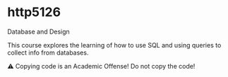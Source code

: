 # http5126
Database and Design


This course explores the learning of how to use SQL and using queries to collect info from databases. 

:warning: Copying code is an Academic Offense! Do not copy the code!
